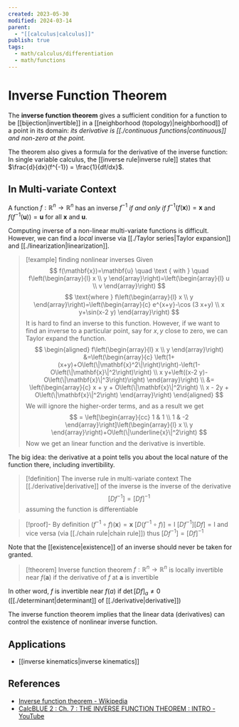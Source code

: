 ```yaml
---
created: 2023-05-30
modified: 2024-03-14
parent:
  - "[[calculus|calculus]]"
publish: true
tags:
  - math/calculus/differentiation
  - math/functions
---
```

# Inverse Function Theorem

The **inverse function theorem** gives a sufficient condition for a function to be [[bijection|invertible]] in a [[neighborhood (topology)|neighborhood]] of a point in its domain: _its derivative is [[./continuous functions|continuous]] and non-zero at the point._

The theorem also gives a formula for the derivative of the inverse function: In single variable calculus, the [[inverse rule|inverse rule]] states that $\frac{d}{dx}(f^{-1}) = \frac{1}{df/dx}$.

## In Multi-variate Context

A function $f: \mathbb{R}^n \rightarrow \mathbb{R}^n$ has an inverse $f^{-1}$ _if and only if_  $f^{-1}(f(\mathbf{x})) = \mathbf{x}$ and $f(f^{-1}(\mathbf{u})) = \mathbf{u}$ for all $\mathbf{x}$ and $\mathbf{u}$.

Computing inverse of a non-linear multi-variate functions is difficult. However, we can find a _local_ inverse via [[./Taylor series|Taylor expansion]] and [[./linearization|linearization]].

> [!example] finding nonlinear inverses
> Given
> $$
> f(\mathbf{x})=\mathbf{u} \quad \text { with } \quad f\left(\begin{array}{l}
> x \\
> y
> \end{array}\right)=\left(\begin{array}{l}
> u \\
> v
> \end{array}\right) 
> $$
> $$
>  \text{where } f\left(\begin{array}{l}
> x \\
> y
> \end{array}\right)=\left(\begin{array}{c}
> e^{x+y}-\cos (3 x+y) \\
> x y+\sin(x-2 y)
> \end{array}\right)
> $$
> It is hard to find an inverse to this function. However, if we want to find an inverse to a particular point, say for $x, y$ close to zero, we can Taylor expand the function.
> $$
> \begin{aligned}
> f\left(\begin{array}{l}
> x \\
> y
> \end{array}\right)
> &=\left(\begin{array}{c}
> \left(1+(x+y)+O\left(\|\mathbf{x}^2\|\right)\right)-\left(1-O\left(\|\mathbf{x}\|^2\right)\right) \\
> x y+\left((x-2 y)-O\left(\|\mathbf{x}\|^3\right)\right)
> \end{array}\right) \\
> &=
> \left(\begin{array}{c}
> x + y + O\left(\|\mathbf{x}\|^2\right) \\
> x - 2y + O\left(\|\mathbf{x}\|^2\right)
> \end{array}\right)
> \end{aligned}
> $$
> We will ignore the higher-order terms, and as a result we get
> $$
> = \left[\begin{array}{cc}
> 1 & 1 \\
> 1 & -2
> \end{array}\right]\left(\begin{array}{l}
> x \\
> y
> \end{array}\right)+O\left(\|\underline{x}\|^2\right)
> $$
> Now we get an linear function and the derivative is invertible.

The big idea: the derivative at a point tells you about the local nature of the function there, including invertibility.

> [!definition] The inverse rule in multi-variate context
> The [[./derivative|derivative]] of the inverse is the inverse of the derivative
> $$
> [ Df^{-1} ] = [Df]^{-1}
> $$
> assuming the function is differentiable

> [!proof]-
By definition $(f^{-1} \circ f)(\mathbf{x}) = \mathbf{x}$
$\left[D(f^{-1} \circ f)\right] = \mathrm{I}$
$\left[Df^{-1}\right]\left[Df\right] = \mathrm{I}$ and vice versa (via [[./chain rule|chain rule]])
thus $\left[Df^{-1}\right] = \left[Df\right]^{-1}$

Note that the [[existence|existence]] of an inverse should never be taken for granted.

> [!theorem] Inverse function theorem
> $f: \mathbb{R}^n \rightarrow \mathbb{R}^n$ is locally invertible near $f(\mathbf{a})$ if the derivative of $f$ at $\mathbf{a}$ is invertible

In other word, $f$ is invertible near $f(a)$ if $\det [Df]_{a} \neq 0$ ([[./determinant|determinant]] of [[./derivative|derivative]])

The inverse function theorem implies that the linear data (derivatives) can control the existence of nonlinear inverse function.

## Applications
- [[inverse kinematics|inverse kinematics]]

## References
- [Inverse function theorem - Wikipedia](https://en.wikipedia.org/wiki/Inverse_function_theorem)
- [CalcBLUE 2 : Ch. 7 : THE INVERSE FUNCTION THEOREM : INTRO - YouTube](https://www.youtube.com/watch?v=JlrFnNYGhBc&list=PL8erL0pXF3JZZTnqjginERYYEi1WpLE_V&index=43)